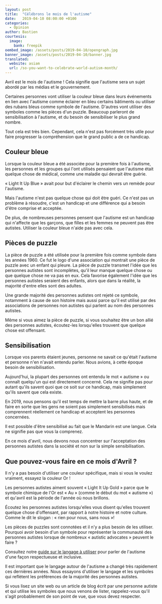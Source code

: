 ```yaml
---
layout: post
title:  "Célébrons le mois de l'autisme"
date:   2019-04-10 08:00:00 +0100
categories:
  - Opinion
author: Bastien
courtesis:
  image:
    bank: freepik
oembed_image: /assets/posts/2019-04-10/opengraph.jpg
banner_image: /assets/posts/2019-04-10/banner.jpg
translated:
  website: asiam
  url: /so-you-want-to-celebrate-world-autism-month/
---
```


Avril est le mois de l'autisme&nbsp;! Cela signifie que l'autisme sera un sujet abordé par les médias et le gouvernement.

Certaines personnes vont utiliser la couleur bleue dans leurs événements en lien avec l'autisme comme éclairer en bleu certains bâtiments ou utiliser des rubans bleus
comme symbole de l'autisme.
D'autres vont utiliser des symboles comme les pièces d'un puzzle.
Beaucoup parleront de sensibilisation à l'autisme, et du besoin de sensibiliser le plus grand nombre.

Tout cela est très bien. Cependant, cela n'est pas forcément très utile pour faire progresser la compréhension que le grand public a de ce handicap.

## Couleur bleue

Lorsque la couleur bleue a été associée pour la première fois à l'autisme, les personnes et les groupes qui l'ont utilisés pensaient que l'autisme était quelque chose
de médical, comme une maladie qui devrait être guérie.

«&nbsp;Light It Up Blue&nbsp;» avait pour but d'éclairer le chemin vers un remède pour l'autisme.

Mais l'autisme n'est pas quelque chose qui doit être guéri. Ce n'est pas un problème à résoudre, c'est un handicap et une différence qui a besoin d'être comprise et acceptée.

De plus, de nombreuses personnes pensent que l'autisme est un handicap qui n'affecte que les garçons, que filles et les femmes ne peuvent pas être autistes.
Utiliser la couleur bleue n'aide pas avec cela.

## Pièces de puzzle

La pièce de puzzle a été utilisée pour la première fois comme symbole dans les années 1960. Ce fut le logo d'une association qui montrait une pièce de puzzle avec un enfant qui pleure.
La pièce de puzzle transmet l'idée que les personnes autistes sont incomplètes, qu'il leur manque quelque chose ou que quelque chose ne va pas en eux.
Cela favorise également l'idée que les personnes autistes seraient des enfants, alors que dans la réalité, la majorité d'entre elles sont des adultes.

Une grande majorité des personnes autistes ont rejeté ce symbole, notamment à cause de son histoire mais aussi parce qu'il est utilisé par des associations de personnes
non autistes qui parlent au nom des personnes autistes.

Même si vous aimez la pièce de puzzle, si vous souhaitez être un bon allié des personnes autistes, écoutez-les lorsqu'elles trouvent que quelque chose est offensant.

## Sensibilisation

Lorsque vos parents étaient jeunes, personne ne savait ce qu'était l'autisme et personne n'en n'avait entendu parler.
Nous avions, à cette époque besoin de sensibilisation.

Aujourd'hui, la plupart des personnes ont entendu le mot «&nbsp;autisme&nbsp;» ou connaît quelqu'un qui est directement concerné.
Cela ne signifie pas pour autant qu'ils savent quoi que ce soit sur ce handicap, mais simplement qu'ils savent que cela existe.

En 2019, nous pensons qu'il est temps de mettre la barre plus haute, et de faire en sorte que les gens ne soient pas simplement sensibilisés mais comprennent réellement ce handicap et 
acceptent les personnes concernées.

Il est possible d'être sensibilisé au fait que le Mandarin est une langue. Cela ne signifie pas que vous la comprenez.

En ce mois d'avril, nous devons nous concentrer sur l'acceptation des personnes autistes dans la société et non sur la simple sensibilisation.

## Que pouvez-vous faire en ce mois d'Avril ?

Il n'y a pas besoin d'utiliser une couleur spécifique, mais si vous le voulez vraiment, essayez la <span class="bold gold">couleur Or</span>&nbsp;!

Les personnes autistes aiment souvent «&nbsp;Light It Up Gold&nbsp;» parce que le symbole chimique de l'Or est  «&nbsp;Au&nbsp;» (comme le début du mot «&nbsp;autisme&nbsp;») et qu'avril est la période de l'année
où nous brillons.

Écoutez les personnes autistes lorsqu'elles vous disent qu'elles trouvent quelque chose d'offensant, par rapport à notre histoire et notre culture.
Comme le dit le slogan&nbsp;: «&nbsp;rien pour nous, sans nous&nbsp;»!

Les pièces de puzzles sont connotées et il n'y a  plus besoin de les utiliser. Pourquoi avoir besoin d'un symbole pour représenter la communauté des personnes autistes
lorsque de nombreux «&nbsp;autistic advocates&nbsp;»  peuvent le faire&nbsp;?

Consultez notre [guide sur le langage à utiliser](/que-puis-je-faire/adoptez-le-bon-langage) pour parler de l'autisme d'une façon respectueuse et inclusive.


<div class="highlight">
Il est important que le langage autour de l'autisme a changé très rapidement ces dernières années.
Nous essayons d'utiliser le langage et les symboles qui reflètent les préférences de la majorité des personnes autistes.

Si vous lisez un site web ou un article de blog écrit par une personne autiste et qui utilise les symboles que nous venons de lister,
rappelez-vous qu'il s'agit probablement de son point de vue, que vous devez respecter.
</div>

